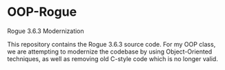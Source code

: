 # OOP-Rogue
Rogue 3.6.3 Modernization

This repository contains the Rogue 3.6.3 source code. For my OOP class, we are attempting to modernize the codebase by using Object-Oriented techniques, as well as removing old C-style code which is no longer valid.
